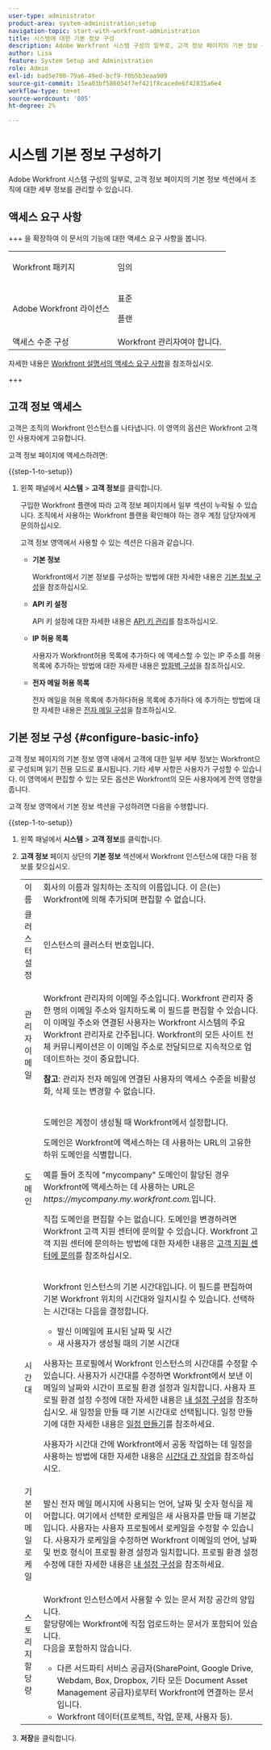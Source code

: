 ```yaml
---
user-type: administrator
product-area: system-administration;setup
navigation-topic: start-with-workfront-administration
title: 시스템에 대한 기본 정보 구성
description: Adobe Workfront 시스템 구성의 일부로, 고객 정보 페이지의 기본 정보 섹션에서 조직에 대한 세부 정보를 관리할 수 있습니다.
author: Lisa
feature: System Setup and Administration
role: Admin
exl-id: bad5e700-79a6-49ed-bcf9-f0b5b3eaa909
source-git-commit: 15ea03bf586054f7ef421f8cacede6f42835a6e4
workflow-type: tm+mt
source-wordcount: '805'
ht-degree: 2%

---
```


# 시스템 기본 정보 구성하기

<!-- Audited: 2/2024 -->

<!--DON'T DELETE, DRAFT OR HIDE THIS ARTICLE. IT IS LINKED TO THE PRODUCT, THROUGH THE CONTEXT SENSITIVE HELP LINKS.</p>-->

Adobe Workfront 시스템 구성의 일부로, 고객 정보 페이지의 기본 정보 섹션에서 조직에 대한 세부 정보를 관리할 수 있습니다.

## 액세스 요구 사항

+++ 을 확장하여 이 문서의 기능에 대한 액세스 요구 사항을 봅니다.

<table style="table-layout:auto"> 
 <col> 
 <col> 
 <tbody> 
  <tr> 
   <td role="rowheader">Workfront 패키지</td> 
   <td><p>임의</p></td> 
  </tr> 
  <tr> 
   <td role="rowheader">Adobe Workfront 라이선스</td> 
   <td><p>표준</p> <p>플랜</p></td> 
  </tr> 
  <tr> 
   <td role="rowheader">액세스 수준 구성</td> 
   <td>Workfront 관리자여야 합니다. </td> 
  </tr> 
 </tbody> 
</table>

자세한 내용은 [Workfront 설명서의 액세스 요구 사항](/help/quicksilver/administration-and-setup/add-users/access-levels-and-object-permissions/access-level-requirements-in-documentation.md)을 참조하십시오.

+++

## 고객 정보 액세스

고객은 조직의 Workfront 인스턴스를 나타냅니다. 이 영역의 옵션은 Workfront 고객인 사용자에게 고유합니다.

고객 정보 페이지에 액세스하려면:

{{step-1-to-setup}}

1. 왼쪽 패널에서 **시스템** > **고객 정보**&#x200B;를 클릭합니다.

   구입한 Workfront 플랜에 따라 고객 정보 페이지에서 일부 섹션이 누락될 수 있습니다. 조직에서 사용하는 Workfront 플랜을 확인해야 하는 경우 계정 담당자에게 문의하십시오.

   고객 정보 영역에서 사용할 수 있는 섹션은 다음과 같습니다.

   * **기본 정보**

     Workfront에서 기본 정보를 구성하는 방법에 대한 자세한 내용은 [기본 정보 구성](#configure-basic-info)을 참조하십시오.

   * **API 키 설정**

     API 키 설정에 대한 자세한 내용은 [API 키 관리](../../administration-and-setup/manage-workfront/security/manage-api-keys.md)를 참조하십시오.

   * **IP 허용 목록**

     사용자가 Workfront허용 목록에 추가하다 에 액세스할 수 있는 IP 주소를 허용 목록에 추가하는 방법에 대한 자세한 내용은 [방화벽 구성](../../administration-and-setup/get-started-wf-administration/configure-your-firewall.md)을 참조하십시오.

   * **전자 메일 허용 목록**

     전자 메일을 허용 목록에 추가하다허용 목록에 추가하다 에 추가하는 방법에 대한 자세한 내용은 [전자 메일 구성](/help/quicksilver/administration-and-setup/get-started-wf-administration/configure-your-email-allowlist.md)을 참조하십시오.

   <!--
   * **License**

     For information about licenses, see [Manage available licenses in your system](../../administration-and-setup/get-started-wf-administration/manage-available-licenses-in-your-system.md).-->

## 기본 정보 구성 {#configure-basic-info}

고객 정보 페이지의 기본 정보 영역 내에서 고객에 대한 일부 세부 정보는 Workfront으로 구성되며 읽기 전용 모드로 표시됩니다. 기타 세부 사항은 사용자가 구성할 수 있습니다. 이 영역에서 편집할 수 있는 모든 옵션은 Workfront의 모든 사용자에게 전역 영향을 줍니다.

고객 정보 영역에서 기본 정보 섹션을 구성하려면 다음을 수행합니다.

{{step-1-to-setup}}

1. 왼쪽 패널에서 **시스템** > **고객 정보**&#x200B;를 클릭합니다.

1. **고객 정보** 페이지 상단의 **기본 정보** 섹션에서 Workfront 인스턴스에 대한 다음 정보를 찾으십시오.

   <table style="table-layout:auto"> 
    <col> 
    <col> 
    <tbody> 
     <tr> 
      <td role="rowheader">이름</td> 
      <td>회사의 이름과 일치하는 조직의 이름입니다. 이 은(는) Workfront에 의해 추가되며 편집할 수 없습니다.</td> 
     </tr> 
     <tr> 
      <td role="rowheader">클러스터 설정 </td> 
      <td>인스턴스의 클러스터 번호입니다.</td> 
     </tr> 
     <tr> 
      <td role="rowheader">관리자 이메일</td> 
      <td> <p>Workfront 관리자의 이메일 주소입니다. Workfront 관리자 중 한 명의 이메일 주소와 일치하도록 이 필드를 편집할 수 있습니다. 이 이메일 주소와 연결된 사용자는 Workfront 시스템의 주요 Workfront 관리자로 간주됩니다. Workfront의 모든 사이트 전체 커뮤니케이션은 이 이메일 주소로 전달되므로 지속적으로 업데이트하는 것이 중요합니다.</p> <p><b>참고</b>: 관리자 전자 메일에 연결된 사용자의 액세스 수준을 비활성화, 삭제 또는 변경할 수 없습니다.</p> </td> 
     </tr> 
     <tr> 
      <td role="rowheader">도메인</td> 
      <td> <p>도메인은 계정이 생성될 때 Workfront에서 설정합니다.</p> <p>도메인은 Workfront에 액세스하는 데 사용하는 URL의 고유한 하위 도메인을 식별합니다.<p>예를 들어 조직에 "mycompany" 도메인이 할당된 경우 Workfront에 액세스하는 데 사용하는 URL은 <i>https://mycompany.my.workfront.com.</i>입니다.</p><p>직접 도메인을 편집할 수는 없습니다. 도메인을 변경하려면 Workfront 고객 지원 센터에 문의할 수 있습니다. Workfront 고객 지원 센터에 문의하는 방법에 대한 자세한 내용은 <a href="../../workfront-basics/tips-tricks-and-troubleshooting/contact-customer-support.md" class="MCXref xref">고객 지원 센터에 문의</a>를 참조하십시오.</p> </td> 
     </tr> 
     <tr> 
      <td role="rowheader">시간대</td> 
      <td> <p>Workfront 인스턴스의 기본 시간대입니다. 이 필드를 편집하여 기본 Workfront 위치의 시간대와 일치시킬 수 있습니다. 선택하는 시간대는 다음을 결정합니다. </p> 
       <ul> 
        <li>발신 이메일에 표시된 날짜 및 시간</li> 
        <li>새 사용자가 생성될 때의 기본 시간대</li> 
       </ul> <p>사용자는 프로필에서 Workfront 인스턴스의 시간대를 수정할 수 있습니다. 사용자가 시간대를 수정하면 Workfront에서 보낸 이메일의 날짜와 시간이 프로필 환경 설정과 일치합니다. 사용자 프로필 환경 설정 수정에 대한 자세한 내용은 <a href="../../workfront-basics/manage-your-account-and-profile/configuring-your-user-profile/configure-my-settings.md" class="MCXref xref">내 설정 구성</a>을 참조하십시오. 새 일정을 만들 때 기본 시간대로 선택됩니다. 일정 만들기에 대한 자세한 내용은 <a href="../../administration-and-setup/set-up-workfront/configure-timesheets-schedules/create-schedules.md" class="MCXref xref">일정 만들기</a>를 참조하세요.</p> <p>사용자가 시간대 간에 Workfront에서 공동 작업하는 데 일정을 사용하는 방법에 대한 자세한 내용은 <a href="../../workfront-basics/tips-tricks-and-troubleshooting/working-across-timezones.md" class="MCXref xref">시간대 간 작업</a>을 참조하십시오.</p> </td> 
     </tr> 
     <tr> 
      <td role="rowheader">기본 이메일 로케일</td> 
      <td>발신 전자 메일 메시지에 사용되는 언어, 날짜 및 숫자 형식을 제어합니다. 여기에서 선택한 로케일은 새 사용자를 만들 때 기본값입니다. 사용자는 사용자 프로필에서 로케일을 수정할 수 있습니다. 사용자가 로케일을 수정하면 Workfront 이메일의 언어, 날짜 및 번호 형식이 프로필 환경 설정과 일치합니다. 프로필 환경 설정 수정에 대한 자세한 내용은 <a href="../../workfront-basics/manage-your-account-and-profile/configuring-your-user-profile/configure-my-settings.md" class="MCXref xref">내 설정 구성</a>을 참조하세요.</td> 
     </tr> 
     <tr> 
      <td role="rowheader">스토리지 할당량</td> 
      <td> <p>Workfront 인스턴스에서 사용할 수 있는 문서 저장 공간의 양입니다.<br>할당량에는 Workfront에 직접 업로드하는 문서가 포함되어 있습니다.<br>다음을 포함하지 않습니다.</p> 
       <ul> 
        <li>다른 서드파티 서비스 공급자(SharePoint, Google Drive, Webdam, Box, Dropbox, 기타 모든 Document Asset Management 공급자)로부터 Workfront에 연결하는 문서입니다.</li> 
        <li>Workfront 데이터(프로젝트, 작업, 문제, 사용자 등).</li> 
       </ul> </td> 
     </tr>
    </tbody> 
   </table>

1. **저장**&#x200B;을 클릭합니다.
